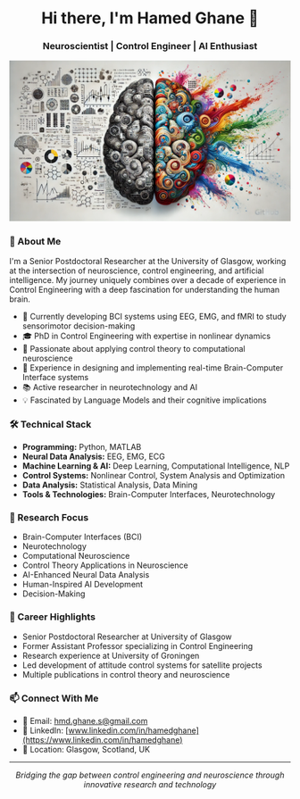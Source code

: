 <div align="center">
  <h1>Hi there, I'm Hamed Ghane 👋</h1>
  <h3>Neuroscientist | Control Engineer | AI Enthusiast</h3>
</div>

<div align="center">
  <img src="https://github.com/HamedGhaneS/HamedGhaneS/raw/main/Cover.webp" alt="Cover Image">
</div>




### 🧠 About Me

I'm a Senior Postdoctoral Researcher at the University of Glasgow, working at the intersection of neuroscience, control engineering, and artificial intelligence. My journey uniquely combines over a decade of experience in Control Engineering with a deep fascination for understanding the human brain.

- 🔬 Currently developing BCI systems using EEG, EMG, and fMRI to study sensorimotor decision-making
- 🎓 PhD in Control Engineering with expertise in nonlinear dynamics
- 🤖 Passionate about applying control theory to computational neuroscience
- 🧪 Experience in designing and implementing real-time Brain-Computer Interface systems
- 📚 Active researcher in neurotechnology and AI
- 💡 Fascinated by Language Models and their cognitive implications

### 🛠️ Technical Stack

- **Programming:** Python, MATLAB
- **Neural Data Analysis:** EEG, EMG, ECG
- **Machine Learning & AI:** Deep Learning, Computational Intelligence, NLP
- **Control Systems:** Nonlinear Control, System Analysis and Optimization
- **Data Analysis:** Statistical Analysis, Data Mining
- **Tools & Technologies:** Brain-Computer Interfaces, Neurotechnology

### 🎯 Research Focus

- Brain-Computer Interfaces (BCI)
- Neurotechnology
- Computational Neuroscience
- Control Theory Applications in Neuroscience
- AI-Enhanced Neural Data Analysis
- Human-Inspired AI Development
- Decision-Making


### 🌟 Career Highlights

- Senior Postdoctoral Researcher at University of Glasgow
- Former Assistant Professor specializing in Control Engineering
- Research experience at University of Groningen
- Led development of attitude control systems for satellite projects
- Multiple publications in control theory and neuroscience

### 📫 Connect With Me

- 📧 Email: hmd.ghane.s@gmail.com
- 🔗 LinkedIn: [www.linkedin.com/in/hamedghane](https://www.linkedin.com/in/hamedghane)
- 📍 Location: Glasgow, Scotland, UK

---

<div align="center">
  <i>Bridging the gap between control engineering and neuroscience through innovative research and technology</i>
</div>
